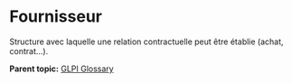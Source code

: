 Fournisseur
===========

Structure avec laquelle une relation contractuelle peut être établie
(achat, contrat...).

**Parent topic:** [GLPI Glossary](../../glpi/glossary.html)
